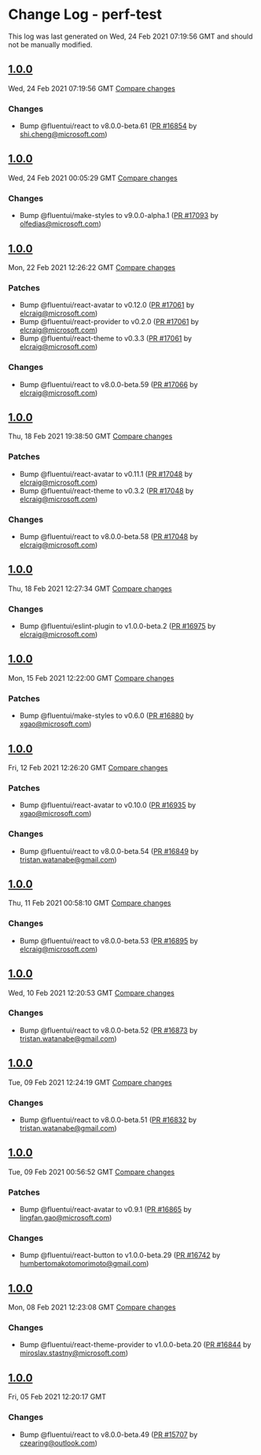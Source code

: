 # Change Log - perf-test

This log was last generated on Wed, 24 Feb 2021 07:19:56 GMT and should not be manually modified.

<!-- Start content -->

## [1.0.0](https://github.com/microsoft/fluentui/tree/perf-test_v1.0.0)

Wed, 24 Feb 2021 07:19:56 GMT 
[Compare changes](https://github.com/microsoft/fluentui/compare/perf-test_v1.0.0..perf-test_v1.0.0)

### Changes

- Bump @fluentui/react to v8.0.0-beta.61 ([PR #16854](https://github.com/microsoft/fluentui/pull/16854) by shi.cheng@microsoft.com)

## [1.0.0](https://github.com/microsoft/fluentui/tree/perf-test_v1.0.0)

Wed, 24 Feb 2021 00:05:29 GMT 
[Compare changes](https://github.com/microsoft/fluentui/compare/perf-test_v1.0.0..perf-test_v1.0.0)

### Changes

- Bump @fluentui/make-styles to v9.0.0-alpha.1 ([PR #17093](https://github.com/microsoft/fluentui/pull/17093) by olfedias@microsoft.com)

## [1.0.0](https://github.com/microsoft/fluentui/tree/perf-test_v1.0.0)

Mon, 22 Feb 2021 12:26:22 GMT 
[Compare changes](https://github.com/microsoft/fluentui/compare/perf-test_v1.0.0..perf-test_v1.0.0)

### Patches

- Bump @fluentui/react-avatar to v0.12.0 ([PR #17061](https://github.com/microsoft/fluentui/pull/17061) by elcraig@microsoft.com)
- Bump @fluentui/react-provider to v0.2.0 ([PR #17061](https://github.com/microsoft/fluentui/pull/17061) by elcraig@microsoft.com)
- Bump @fluentui/react-theme to v0.3.3 ([PR #17061](https://github.com/microsoft/fluentui/pull/17061) by elcraig@microsoft.com)

### Changes

- Bump @fluentui/react to v8.0.0-beta.59 ([PR #17066](https://github.com/microsoft/fluentui/pull/17066) by elcraig@microsoft.com)

## [1.0.0](https://github.com/microsoft/fluentui/tree/perf-test_v1.0.0)

Thu, 18 Feb 2021 19:38:50 GMT 
[Compare changes](https://github.com/microsoft/fluentui/compare/perf-test_v1.0.0..perf-test_v1.0.0)

### Patches

- Bump @fluentui/react-avatar to v0.11.1 ([PR #17048](https://github.com/microsoft/fluentui/pull/17048) by elcraig@microsoft.com)
- Bump @fluentui/react-theme to v0.3.2 ([PR #17048](https://github.com/microsoft/fluentui/pull/17048) by elcraig@microsoft.com)

### Changes

- Bump @fluentui/react to v8.0.0-beta.58 ([PR #17048](https://github.com/microsoft/fluentui/pull/17048) by elcraig@microsoft.com)

## [1.0.0](https://github.com/microsoft/fluentui/tree/perf-test_v1.0.0)

Thu, 18 Feb 2021 12:27:34 GMT 
[Compare changes](https://github.com/microsoft/fluentui/compare/perf-test_v1.0.0..perf-test_v1.0.0)

### Changes

- Bump @fluentui/eslint-plugin to v1.0.0-beta.2 ([PR #16975](https://github.com/microsoft/fluentui/pull/16975) by elcraig@microsoft.com)

## [1.0.0](https://github.com/microsoft/fluentui/tree/perf-test_v1.0.0)

Mon, 15 Feb 2021 12:22:00 GMT 
[Compare changes](https://github.com/microsoft/fluentui/compare/perf-test_v1.0.0..perf-test_v1.0.0)

### Patches

- Bump @fluentui/make-styles to v0.6.0 ([PR #16880](https://github.com/microsoft/fluentui/pull/16880) by xgao@microsoft.com)

## [1.0.0](https://github.com/microsoft/fluentui/tree/perf-test_v1.0.0)

Fri, 12 Feb 2021 12:26:20 GMT 
[Compare changes](https://github.com/microsoft/fluentui/compare/perf-test_v1.0.0..perf-test_v1.0.0)

### Patches

- Bump @fluentui/react-avatar to v0.10.0 ([PR #16935](https://github.com/microsoft/fluentui/pull/16935) by xgao@microsoft.com)

### Changes

- Bump @fluentui/react to v8.0.0-beta.54 ([PR #16849](https://github.com/microsoft/fluentui/pull/16849) by tristan.watanabe@gmail.com)

## [1.0.0](https://github.com/microsoft/fluentui/tree/perf-test_v1.0.0)

Thu, 11 Feb 2021 00:58:10 GMT 
[Compare changes](https://github.com/microsoft/fluentui/compare/perf-test_v1.0.0..perf-test_v1.0.0)

### Changes

- Bump @fluentui/react to v8.0.0-beta.53 ([PR #16895](https://github.com/microsoft/fluentui/pull/16895) by elcraig@microsoft.com)

## [1.0.0](https://github.com/microsoft/fluentui/tree/perf-test_v1.0.0)

Wed, 10 Feb 2021 12:20:53 GMT 
[Compare changes](https://github.com/microsoft/fluentui/compare/perf-test_v1.0.0..perf-test_v1.0.0)

### Changes

- Bump @fluentui/react to v8.0.0-beta.52 ([PR #16873](https://github.com/microsoft/fluentui/pull/16873) by tristan.watanabe@gmail.com)

## [1.0.0](https://github.com/microsoft/fluentui/tree/perf-test_v1.0.0)

Tue, 09 Feb 2021 12:24:19 GMT 
[Compare changes](https://github.com/microsoft/fluentui/compare/perf-test_v1.0.0..perf-test_v1.0.0)

### Changes

- Bump @fluentui/react to v8.0.0-beta.51 ([PR #16832](https://github.com/microsoft/fluentui/pull/16832) by tristan.watanabe@gmail.com)

## [1.0.0](https://github.com/microsoft/fluentui/tree/perf-test_v1.0.0)

Tue, 09 Feb 2021 00:56:52 GMT 
[Compare changes](https://github.com/microsoft/fluentui/compare/perf-test_v1.0.0..perf-test_v1.0.0)

### Patches

- Bump @fluentui/react-avatar to v0.9.1 ([PR #16865](https://github.com/microsoft/fluentui/pull/16865) by lingfan.gao@microsoft.com)

### Changes

- Bump @fluentui/react-button to v1.0.0-beta.29 ([PR #16742](https://github.com/microsoft/fluentui/pull/16742) by humbertomakotomorimoto@gmail.com)

## [1.0.0](https://github.com/microsoft/fluentui/tree/perf-test_v1.0.0)

Mon, 08 Feb 2021 12:23:08 GMT 
[Compare changes](https://github.com/microsoft/fluentui/compare/perf-test_v1.0.0..perf-test_v1.0.0)

### Changes

- Bump @fluentui/react-theme-provider to v1.0.0-beta.20 ([PR #16844](https://github.com/microsoft/fluentui/pull/16844) by miroslav.stastny@microsoft.com)

## [1.0.0](https://github.com/microsoft/fluentui/tree/perf-test_v1.0.0)

Fri, 05 Feb 2021 12:20:17 GMT

### Changes

- Bump @fluentui/react to v8.0.0-beta.49 ([PR #15707](https://github.com/microsoft/fluentui/pull/15707) by czearing@outlook.com)
